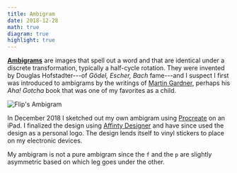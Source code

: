 ```yaml
---
title: Ambigram
date: 2018-12-28
math: true
diagram: true
highlight: true
---
```

[**Ambigrams**](https://en.wikipedia.org/wiki/Ambigram) are images that spell out a word and that are identical under a discrete transformation, typically a half-cycle rotation. They were invented by Douglas Hofstadter---of *Gödel, Escher, Bach* fame---and I suspect I first was introduced to ambigrams by the writings of [Martin Gardner](https://en.wikipedia.org/wiki/Martin_Gardner), perhaps his *Aha! Gotcha* book that was one of my favorites as a child.

![Flip's Ambigram](../../img/portfolio/AmbigramFlip.png)

In December 2018 I sketched out my own ambigram using [Procreate](https://procreate.art) on an iPad. I finalized the design using [Affinty Designer](https://affinity.serif.com/en-us/) and have since used the design as a personal logo. The design lends itself to vinyl stickers to place on my electronic devices.

My ambigram is not a pure ambigram since the `f` and the `p` are slightly asymmetric based on which leg goes under the other. 

